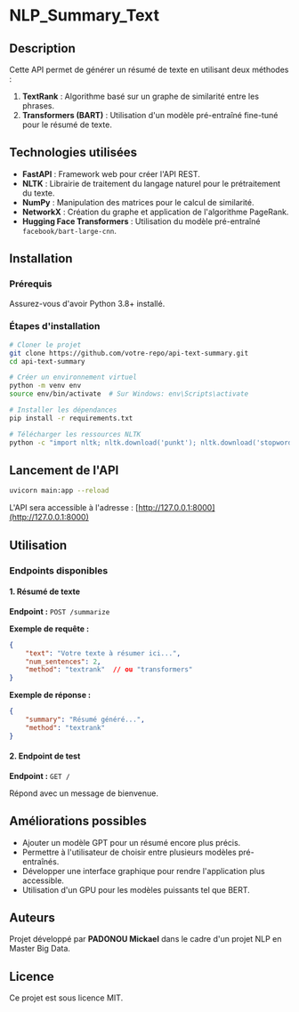 # NLP_Summary_Text

## Description
Cette API permet de générer un résumé de texte en utilisant deux méthodes :
1. **TextRank** : Algorithme basé sur un graphe de similarité entre les phrases.
2. **Transformers (BART)** : Utilisation d'un modèle pré-entraîné fine-tuné pour le résumé de texte.

## Technologies utilisées
- **FastAPI** : Framework web pour créer l'API REST.
- **NLTK** : Librairie de traitement du langage naturel pour le prétraitement du texte.
- **NumPy** : Manipulation des matrices pour le calcul de similarité.
- **NetworkX** : Création du graphe et application de l'algorithme PageRank.
- **Hugging Face Transformers** : Utilisation du modèle pré-entraîné `facebook/bart-large-cnn`.

## Installation
### Prérequis
Assurez-vous d'avoir Python 3.8+ installé.

### Étapes d'installation
```bash
# Cloner le projet
git clone https://github.com/votre-repo/api-text-summary.git
cd api-text-summary

# Créer un environnement virtuel
python -m venv env
source env/bin/activate  # Sur Windows: env\Scripts\activate

# Installer les dépendances
pip install -r requirements.txt

# Télécharger les ressources NLTK
python -c "import nltk; nltk.download('punkt'); nltk.download('stopwords'); nltk.download('wordnet'); nltk.download('omw-1.4')"
```

## Lancement de l'API
```bash
uvicorn main:app --reload
```
L'API sera accessible à l'adresse : [http://127.0.0.1:8000](http://127.0.0.1:8000)

## Utilisation
### Endpoints disponibles

#### 1. Résumé de texte
**Endpoint :** `POST /summarize`

**Exemple de requête :**
```json
{
    "text": "Votre texte à résumer ici...",
    "num_sentences": 2,
    "method": "textrank"  // ou "transformers"
}
```

**Exemple de réponse :**
```json
{
    "summary": "Résumé généré...",
    "method": "textrank"
}
```

#### 2. Endpoint de test
**Endpoint :** `GET /`

Répond avec un message de bienvenue.

## Améliorations possibles
- Ajouter un modèle GPT pour un résumé encore plus précis.
- Permettre à l'utilisateur de choisir entre plusieurs modèles pré-entraînés.
- Développer une interface graphique pour rendre l'application plus accessible.
- Utilisation d'un GPU pour les modèles puissants tel que BERT. 

## Auteurs
Projet développé par **PADONOU Mickael** dans le cadre d'un projet NLP en Master Big Data.

## Licence
Ce projet est sous licence MIT.

